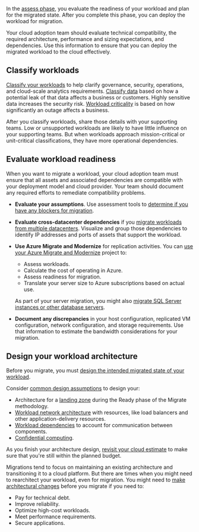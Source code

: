 In the [assess phase](/azure/cloud-adoption-framework/migrate/assess/), you evaluate the readiness of your workload and plan for the migrated state. After you complete this phase, you can deploy the workload for migration.

Your cloud adoption team should evaluate technical compatibility, the required architecture, performance and sizing expectations, and dependencies. Use this information to ensure that you can deploy the migrated workload to the cloud effectively.

## Classify workloads

[Classify your workloads](/azure/cloud-adoption-framework/migrate/assess/classify) to help clarify governance, security, operations, and cloud-scale analytics requirements. [Classify data](/azure/cloud-adoption-framework/migrate/assess/classify#data-sensitivity) based on how a potential leak of that data affects a business or customers. Highly sensitive data increases the security risk. [Workload criticality](/azure/cloud-adoption-framework/migrate/assess/classify#mission-criticality) is based on how significantly an outage affects a business.

After you classify workloads, share those details with your supporting teams. Low or unsupported workloads are likely to have little influence on your supporting teams. But when workloads approach mission-critical or unit-critical classifications, they have more operational dependencies.

## Evaluate workload readiness

When you want to migrate a workload, your cloud adoption team must ensure that all assets and associated dependencies are compatible with your deployment model and cloud provider. Your team should document any required efforts to remediate compatibility problems.

- **Evaluate your assumptions**. Use assessment tools to [determine if you have any blockers for migration](/azure/cloud-adoption-framework/migrate/assess/evaluate#evaluation-assumptions).

- **Evaluate cross-datacenter dependencies** if you [migrate workloads from  multiple datacenters](/azure/cloud-adoption-framework/migrate/assess/evaluate#evaluate-cross-datacenter-dependencies). Visualize and group those dependencies to identify IP addresses and ports of assets that support the workload.

- **Use Azure Migrate and Modernize** for replication activities. You can [use your Azure Migrate and Modernize](/azure/cloud-adoption-framework/migrate/assess/evaluate#common-evaluation-activities-for-azure-migrate-and-modernize) project to:

  - Assess workloads.
  - Calculate the cost of operating in Azure.
  - Assess readiness for migration.
  - Translate your server size to Azure subscriptions based on actual use.

  As part of your server migration, you might also [migrate SQL Server instances or other database servers](/azure/cloud-adoption-framework/migrate/assess/evaluate#common-database-evaluation-activities).

- **Document any discrepancies** in your host configuration, replicated VM configuration, network configuration, and storage requirements. Use that information to estimate the bandwidth considerations for your migration.

## Design your workload architecture

Before you migrate, you must [design the intended migrated state of your workload](/azure/cloud-adoption-framework/migrate/assess/architect#know-when-to-change-your-architecture). 

Consider [common design assumptions](/azure/cloud-adoption-framework/migrate/assess/architect#base-architecture-design-on-common-assumptions) to design your:
- Architecture for a [landing zone](/azure/cloud-adoption-framework/migrate/assess/architect#design-architecture-for-a-landing-zone) during the Ready phase of the Migrate methodology.
- [Workload network architecture](/azure/cloud-adoption-framework/migrate/assess/architect#design-workload-network-architecture) with resources, like load balancers and other application-delivery resources.
- [Workload dependencies](/azure/cloud-adoption-framework/migrate/assess/architect#design-workload-dependencies) to account for communication between components.
- [Confidential computing](/azure/cloud-adoption-framework/migrate/assess/architect#prepare-for-adopting-confidential-computing).

As you finish your architecture design, [revisit your cloud estimate](/azure/cloud-adoption-framework/migrate/assess/architect#update-your-initial-cloud-estimate) to make sure that you're still within the planned budget. 

Migrations tend to focus on maintaining an existing architecture and transitioning it to a cloud platform. But there are times when you might need to rearchitect your workload, even for migration. 
You might need to [make architectural changes](/azure/cloud-adoption-framework/migrate/assess/architect#know-when-to-change-your-architecture) before you migrate if you need to:

- Pay for technical debt.
- Improve reliability.
- Optimize high-cost workloads.
- Meet performance requirements.
- Secure applications.